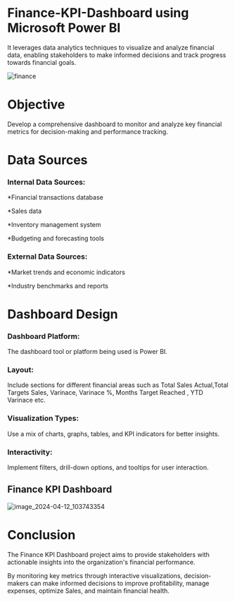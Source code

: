 # Finance-KPI-Dashboard using Microsoft Power BI
It leverages data analytics techniques to visualize and analyze financial data, enabling stakeholders to make informed decisions and track progress towards financial goals.


![finance](https://github.com/sunil518/Finance-KPI-Dashboard/assets/127589917/ff590d54-7de7-48a5-b566-5bc632630c29)

# Objective
 Develop a comprehensive dashboard to monitor and analyze key financial metrics for decision-making and performance tracking.
 
# Data Sources
### Internal Data Sources:
*Financial transactions database

*Sales data

*Inventory management system

*Budgeting and forecasting tools
 ### External Data Sources:
*Market trends and economic indicators

*Industry benchmarks and reports

# Dashboard Design
### Dashboard Platform: 
The dashboard tool or platform being used is Power BI.
### Layout: 
Include sections for different financial areas such as Total Sales Actual,Total Targets Sales, Varinace, Varinace %, Months Target Reached , YTD Varinace etc.
### Visualization Types: 
Use a mix of charts, graphs, tables, and KPI indicators for better insights.
### Interactivity: 
Implement filters, drill-down options, and tooltips for user interaction.
## Finance KPI Dashboard 

![image_2024-04-12_103743354](https://github.com/sunil518/Finance-KPI-Dashboard/assets/127589917/f99ce482-15ed-4595-89c6-751edd54949a)

# Conclusion
The Finance KPI Dashboard project aims to provide stakeholders with actionable insights into the organization's financial performance.

By monitoring key metrics through interactive visualizations, decision-makers can make informed decisions to improve profitability, manage expenses, optimize Sales, and maintain financial health.
